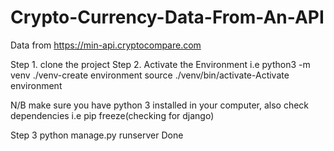 # Crypto-Currency-Data-From-An-API

Data from https://min-api.cryptocompare.com

Step 1. clone the project 
Step 2. Activate the Environment i.e python3 -m venv ./venv-create environment
source ./venv/bin/activate-Activate environment 

N/B make sure you have python 3 installed in your computer, also check dependencies i.e pip freeze(checking for django)



Step 3 python manage.py runserver
Done
